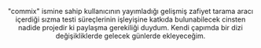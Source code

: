 <p align="center">
  "commix" ismine sahip kullanıcının yayımladığı gelişmiş zafiyet tarama aracı içerdiği sızma testi süreçlerinin işleyişine katkıda bulunabilecek cinsten nadide projedir ki paylaşma gerekiliği duydum. Kendi çapımda bir dizi değişikliklerde gelecek günlerde ekleyeceğim.
</p>
